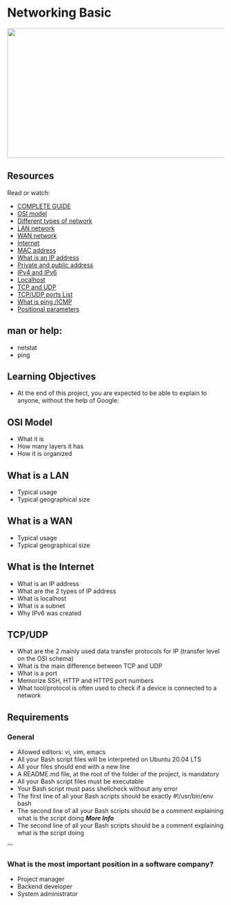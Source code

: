 # Networking Basic
<img src="https://encrypted-tbn0.gstatic.com/images?q=tbn:ANd9GcRwX6CmKlU9BIXMdvs_7fqysQlS4rwCrLgnkA&usqp=CAU" width="1500" height="300">

## Resources
Read or watch:
+ [COMPLETE GUIDE](https://yourdevopsmentor.com/blog/networking-for-devops-a-complete-guide/)
+ [OSI model](https://en.wikipedia.org/wiki/OSI_model)
+ [Different types of network](https://www.lifewire.com/lans-wans-and-other-area-networks-817376)
+ [LAN network](https://en.wikipedia.org/wiki/Local_area_network)
+ [WAN network](https://en.wikipedia.org/wiki/Wide_area_network)
+ [Internet](https://en.wikipedia.org/wiki/Internet)
+ [MAC address](https://whatismyipaddress.com/mac-address)
+ [What is an IP address](https://www.bleepingcomputer.com/tutorials/ip-addresses-explained/)
+ [Private and public address](https://www.iplocation.net/public-vs-private-ip-address)
+ [IPv4 and IPv6](https://www.webopedia.com/insights/ipv6-ipv4-difference/)
+ [Localhost](https://en.wikipedia.org/wiki/Localhost)
+ [TCP and UDP](https://www.howtogeek.com/190014/htg-explains-what-is-the-difference-between-tcp-and-udp/)
+ [TCP/UDP ports List](https://en.wikipedia.org/wiki/List_of_TCP_and_UDP_port_numbers)
+ [What is ping /ICMP](https://en.wikipedia.org/wiki/Ping_%28networking_utility%29)
+ [Positional parameters](https://wiki.bash-hackers.org/scripting/posparams)

## man or help:

+ netstat
+ ping

## Learning Objectives
+ At the end of this project, you are expected to be able to explain to anyone, without the help of Google:

## OSI Model
+ What it is
+ How many layers it has
+ How it is organized

## What is a LAN
+ Typical usage
+ Typical geographical size

## What is a WAN

+ Typical usage
+ Typical geographical size

## What is the Internet
+ What is an IP address
+ What are the 2 types of IP address
+ What is localhost
+ What is a subnet
+ Why IPv6 was created

## TCP/UDP
+ What are the 2 mainly used data transfer protocols for IP (transfer level on the OSI schema)
+ What is the main difference between TCP and UDP
+ What is a port
+ Memorize SSH, HTTP and HTTPS port numbers
+ What tool/protocol is often used to check if a device is connected to a network

## Requirements
### General
+ Allowed editors: vi, vim, emacs
+ All your Bash script files will be interpreted on Ubuntu 20.04 LTS
+ All your files should end with a new line
+ A README.md file, at the root of the folder of the project, is mandatory
+ All your Bash script files must be executable
+ Your Bash script must pass shellcheck without any error
+ The first line of all your Bash scripts should be exactly #!/usr/bin/env bash
+ The second line of all your Bash scripts should be a comment explaining what is the script doing
___More Info___
+ The second line of all your Bash scripts should be a comment explaining what is the script doing


'''
### What is the most important position in a software company?

+ Project manager
+ Backend developer
+ System administrator
